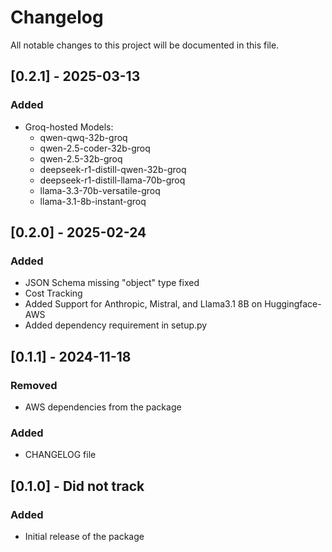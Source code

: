 # Changelog
All notable changes to this project will be documented in this file.

## [0.2.1] - 2025-03-13
### Added
- Groq-hosted Models: 
    - qwen-qwq-32b-groq
    - qwen-2.5-coder-32b-groq
    - qwen-2.5-32b-groq
    - deepseek-r1-distill-qwen-32b-groq
    - deepseek-r1-distill-llama-70b-groq
    - llama-3.3-70b-versatile-groq
    - llama-3.1-8b-instant-groq

## [0.2.0] - 2025-02-24
### Added
- JSON Schema missing "object" type fixed
- Cost Tracking
- Added Support for Anthropic, Mistral, and Llama3.1 8B on Huggingface-AWS
- Added dependency requirement in setup.py

## [0.1.1] - 2024-11-18
### Removed
- AWS dependencies from the package

### Added
- CHANGELOG file

## [0.1.0] - Did not track
### Added
- Initial release of the package